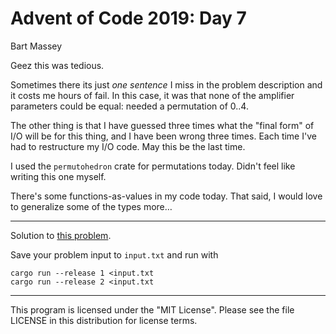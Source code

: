 # Advent of Code 2019: Day 7
Bart Massey

Geez this was tedious.

Sometimes there its just *one sentence* I miss in the
problem description and it costs me hours of fail. In this
case, it was that none of the amplifier parameters could be
equal: needed a permutation of 0..4.

The other thing is that I have guessed three times what the
"final form" of I/O will be for this thing, and I have been
wrong three times. Each time I've had to restructure my I/O
code. May this be the last time.

I used the `permutohedron` crate for permutations
today. Didn't feel like writing this one myself.

There's some functions-as-values in my code today. That
said, I would love to generalize some of the types more…

---

Solution to
[this problem](https://adventofcode.com/2019/day/).

Save your problem input to `input.txt` and run with

    cargo run --release 1 <input.txt
    cargo run --release 2 <input.txt

---

This program is licensed under the "MIT License".
Please see the file LICENSE in this distribution
for license terms.
